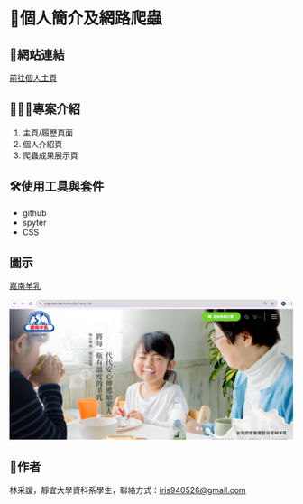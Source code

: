 # **📍個人簡介及網路爬蟲**

## 🔗網站連結
[前往個人主頁](https://hsuan-iris.github.io/TSAI-HSUAN.github.io/)

## 🙋🏻‍♀️專案介紹
1. 主頁/履歷頁面
2. 個人介紹頁
3. 爬蟲成果展示頁

## 🛠️使用工具與套件
* github
* spyter
* CSS

## 圖示
[嘉南羊乳](https://www.cng.com.tw/index.php?lang=tw)

![爬取網站](https://github.com/hsuan-iris/TSAI-HSUAN.github.io/blob/main/%E8%9E%A2%E5%B9%95%E6%93%B7%E5%8F%96%E7%95%AB%E9%9D%A2%20(53).png)
## 📮作者
林采諼，靜宜大學資科系學生，聯絡方式：iris940526@gmail.com
